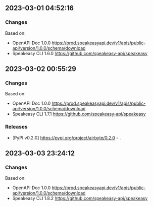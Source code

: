

## 2023-03-01 04:52:16
### Changes
Based on:
- OpenAPI Doc 1.0.0 https://prod.speakeasyapi.dev/v1/apis/public-api/version/1.0.0/schema/download
- Speakeasy CLI 1.6.0 https://github.com/speakeasy-api/speakeasy

## 2023-03-02 00:55:29
### Changes
Based on:
- OpenAPI Doc 1.0.0 https://prod.speakeasyapi.dev/v1/apis/public-api/version/1.0.0/schema/download
- Speakeasy CLI 1.7.1 https://github.com/speakeasy-api/speakeasy
### Releases
- [PyPI v0.2.0] https://pypi.org/project/airbyte/0.2.0 - .

## 2023-03-03 23:24:12
### Changes
Based on:
- OpenAPI Doc 1.0.0 https://prod.speakeasyapi.dev/v1/apis/public-api/version/1.0.0/schema/download
- Speakeasy CLI 1.8.2 https://github.com/speakeasy-api/speakeasy